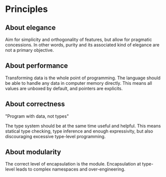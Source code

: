 # Principles

## About elegance

Aim for simplicity and orthogonality of features, but allow for pragmatic
concessions. In other words, purity and its associated kind of elegance are not
a primary objective.


## About performance

Transforming data is the whole point of programming. The language should be
able to handle any data in computer memory directly. This means all values are
unboxed by default, and pointers are explicits.


## About correctness

"Program with data, not types"

The type system should be at the same time useful and helpful. This means
statical type checking, type inference and enough expressivity, but also
discouraging excessive type-level programming.


## About modularity

The correct level of encapsulation is the module. Encapsulation at type-level
leads to complex namespaces and over-engineering.

